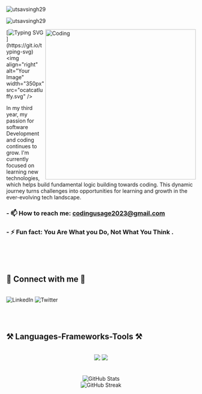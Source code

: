 <p><img align="center" src="https://github-readme-streak-stats.herokuapp.com/?user=utsavsingh29&" alt="utsavsingh29" /></p>

<p align="left"> <img src="https://komarev.com/ghpvc/?username=utsavsingh29&label=Profile%20views&color=0e75b6&style=flat" alt="utsavsingh29" /> </p>

<img align="right" alt="Coding" width="400" src="https://cdn.dribbble.com/users/1292677/screenshots/6139167/avento.gif">

[![Typing SVG](https://readme-typing-svg.herokuapp.com?font=Noto+Sans+Display&weight=600&size=40&pause=600&color=F7F7F7&background=FFFFFF00&vCenter=true&random=false&width=503&height=65&lines=Hi+There+%F0%9F%91%8B!;I+am+Utsav+Singh.+;I+am+a+Developer.;I+am+a+Coder.)](https://git.io/typing-svg)<img align="right" alt="Your Image" width="350px"  src="ocatcatluffy.svg" />


In my third year, my passion for software Development and coding continues to grow. I'm currently focused on learning new technologies, which helps build fundamental logic building towards coding. This dynamic journey turns challenges into opportunities for learning and growth in the ever-evolving tech landscape.

### - 📫 How to reach me: **codingusage2023@gmail.com**
### - ⚡ Fun fact: **You Are What you Do, Not What You Think .**
 <br><br><br>

<h2 >🤝 Connect with me 🤝</h2>
<br/>
<a href="https://www.linkedin.com/in/utsav-singh-8399b0264/" target="_blank" style="text-decoration: none;">
  <img src="https://img.shields.io/badge/LinkedIn-%230077B5.svg?style=for-the-badge&logo=linkedin&logoColor=white" alt="LinkedIn">
</a>
<a href="https://x.com/MyPc545493" target="_blank" style="text-decoration: none;">
  <img src="https://img.shields.io/badge/Twitter-000000.svg?style=for-the-badge&logo=twitter&logoColor=white" alt="Twitter">
</a>


 <br><br>

<h2 >⚒️ Languages-Frameworks-Tools ⚒️</h2>
<br/>
<div align="center">
    <img src="https://skillicons.dev/icons?i=react,vscode,github,tailwind,git,nodejs" />
    <img src="https://skillicons.dev/icons?i=python,javascript,firebase,mongodb,c,cpp,scikitlearn"/>
</div>
<div>
<div style="display: flex; justify-content: flex-start; margin-bottom: 20px;">
</div>
<br>
<div style="display: flex; flex-direction: column; align-items: center; margin-bottom: 20px;">
<!--     <img src="https://github-readme-stats.vercel.app/api/top-langs?username=UtsavSingh29&show_icons=true&locale=en&layout=donut&theme=radical" alt="Top Languages" /> -->
  <img src="https://github-readme-stats.vercel.app/api?username=UtsavSingh29&show_icons=true&locale=en&theme=gruvbox" alt="GitHub Stats"/>
  <img src="https://github-readme-streak-stats.herokuapp.com/?user=UtsavSingh29&theme=algolia" alt="GitHub Streak" /> 
   
</div> 
</div>
